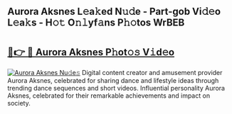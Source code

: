 ## Aurora Aksnes L𝚎a𝚔ed N𝚞𝚍e - Part-gob Vi𝚍𝚎o L𝚎a𝚔s - H𝚘𝚝 O𝚗𝚕yf𝚊ns P𝚑𝚘tos WrBEB

# <h2><a href="http://kfdbv61.oniu.top/?m=Aurora+Aksnes">🔗👉 🔴 Aurora Aksnes P𝚑ot𝚘𝚜 V𝚒d𝚎o</a></h2>

[![Aurora Aksnes Nu𝚍e𝚜](https://i.imgur.com/0qMVB7G.gif)](http://kfdbv61.oniu.top/?m=Aurora+Aksnes)
Digital content creator and amusement provider Aurora Aksnes, celebrated for sharing dance and lifestyle ideas through trending dance sequences and short videos. Influential personality Aurora Aksnes, celebrated for their remarkable achievements and impact on society.  

